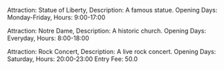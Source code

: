 Attraction: Statue of Liberty, Description: A famous statue.
Opening Days: Monday-Friday, Hours: 9:00-17:00

Attraction: Notre Dame, Description: A historic church.
Opening Days: Everyday, Hours: 8:00-18:00

Attraction: Rock Concert, Description: A live rock concert.
Opening Days: Saturday, Hours: 20:00-23:00
Entry Fee: 50.0
